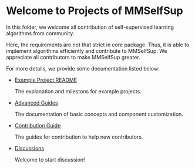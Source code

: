 # Welcome to Projects of MMSelfSup

In this folder, we welcome all contribution of self-supervised learning algorithms from community.

Here, the requirements are not that strict in core package. Thus, it is able to implement algorithms efficiently and contribute to MMSelfSup. We appreciate all contributors to make MMSelfSup greater.

For more details, we provide some documentation listed below:

- [Example Project README](./example_project/README.md)

  The explanation and milestons for example projects.

- [Advanced Guides](https://mmselfsup.readthedocs.io/en/dev-1.x/advanced_guides/index.html)

  The documentation of basic concepts and component customization.

- [Contribution Guide](https://mmselfsup.readthedocs.io/en/dev-1.x/notes/contribution_guide.html)

  The guides for contribution to help new contributors.

- [Discussions](https://github.com/open-mmlab/mmselfsup/discussions)

  Welcome to start discussion!
